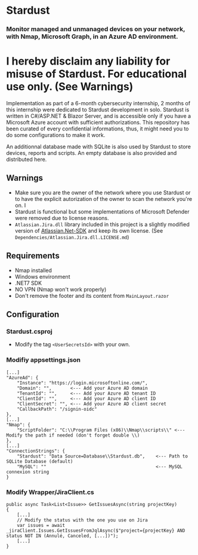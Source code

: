 # Stardust
### Monitor managed and unmanaged devices on your network, with Nmap, Microsoft Graph, in an Azure AD environment.

# I hereby disclaim any liability for misuse of Stardust. For educational use only. (See Warnings)

Implementation as part of a 6-month cybersecurity internship, 2 months of this internship were dedicated to Stardust development in solo.
Stardust is written in C#/ASP.NET & Blazor Server, and is accessible only if you have a Microsoft Azure account with sufficient authorizations.
This repository has been curated of every confidential informations, thus, it might need you to do some configurations to make it work.

An additionnal database made with SQLite is also used by Stardust to store devices, reports and scripts.
An empty database is also provided and distributed here.

## Warnings
- Make sure you are the owner of the network where you use Stardust or to have the explicit autorization of the owner to scan the network you're on. I 
- Stardust is functional but some implementations of Microsoft Defender were removed due to license reasons.
- `Atlassian.Jira.dll` library included in this project is a slightly modified version of [Atlassian.Net-SDK](https://github.com/kalhorim/Atlassian.Net-SDK) and keep its own license. (See `Dependencies/Atlassian.Jira.dll.LICENSE.md`)

## Requirements

- Nmap installed
- Windows environment
- .NET7 SDK
- NO VPN (Nmap won't work properly)
- Don't remove the footer and its content from `MainLayout.razor`

## Configuration

### Stardust.csproj
- Modify the tag `<UserSecretsId>` with your own.

### Modifiy appsettings.json

```
[...]
"AzureAd": {
    "Instance": "https://login.microsoftonline.com/",
    "Domain": "",       <--- Add your Azure AD domain
    "TenantId": "",     <--- Add your Azure AD tenant ID
    "ClientId": "",     <--- Add your Azure AD client ID
    "ClientSecret": "", <--- Add your Azure AD client secret
    "CallbackPath": "/signin-oidc"
},
[...]
"Nmap": {
    "ScriptFolder": "C:\\Program Files (x86)\\Nmap\\scripts\\" <--- Modify the path if needed (don't forget double \\)
},
[...]
"ConnectionStrings": {
    "Stardust": "Data Source=Database\\Stardust.db",    <--- Path to SQLite Database (default)
    "MySQL": ""                                         <--- MySQL connexion string
}
```

### Modify Wrapper/JiraClient.cs

```
public async Task<List<Issue>> GetIssuesAsync(string projectKey)
{
    [...]
    // Modify the status with the one you use on Jira
    var issues = await _jiraClient.Issues.GetIssuesFromJqlAsync($"project={projectKey} AND status NOT IN (Annulé, Canceled, [...])");
    [...]
}
```

